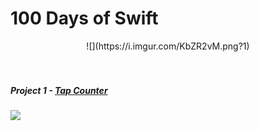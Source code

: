 # 100 Days of Swift

<center>![](https://i.imgur.com/KbZR2vM.png?1)</center>
<br><br>

##### Project 1 - [Tap Counter](https://github.com/Camji55/100-Days-of-Swift/tree/master/Tap%20Counter)
![](https://i.imgur.com/WmmOvRZ.png?1)